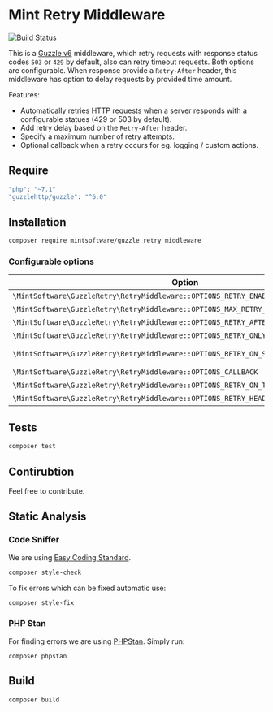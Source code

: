 # Mint Retry Middleware
[![Build Status](https://img.shields.io/travis/MintSoftware/MintGuzzleRetryMiddleware/master.svg?style=flat-square)](https://travis-ci.org/MintSoftware/MintGuzzleRetryMiddleware)

This is a [Guzzle v6](http://guzzlephp.org) middleware, which retry requests with response status codes `503` or `429` by default, also can retry timeout requests.
Both options are configurable. When response provide a `Retry-After` header, this middleware has option to delay requests by provided time amount.

Features:

- Automatically retries HTTP requests when a server responds with a configurable statues (429 or 503 by default).
- Add retry delay based on the `Retry-After` header.
- Specify a maximum number of retry attempts.
- Optional callback when a retry occurs for eg. logging / custom actions.

## Require
```bash
"php": "~7.1"
"guzzlehttp/guzzle": "^6.0"
```

## Installation

``` bash
composer require mintsoftware/guzzle_retry_middleware
```

### Configurable options

| Option                                                                                | Type              | Default  |
| ------------------------------------------------------------------------------------- | ----------------- | -------- |
| `\MintSoftware\GuzzleRetry\RetryMiddleware::OPTIONS_RETRY_ENABLED`                    | boolean           | true     |
| `\MintSoftware\GuzzleRetry\RetryMiddleware::OPTIONS_MAX_RETRY_ATTEMPTS`               | integer           | 10       |
| `\MintSoftware\GuzzleRetry\RetryMiddleware::OPTIONS_RETRY_AFTER_SECONDS`              | integer           | 1        |
| `\MintSoftware\GuzzleRetry\RetryMiddleware::OPTIONS_RETRY_ONLY_IF_RETRY_AFTER_HEADER` | boolean           | false    |
| `\MintSoftware\GuzzleRetry\RetryMiddleware::OPTIONS_RETRY_ON_STATUS`                  | array<int>        | 503, 429 |
| `\MintSoftware\GuzzleRetry\RetryMiddleware::OPTIONS_CALLBACK`                         | callable          | null     |
| `\MintSoftware\GuzzleRetry\RetryMiddleware::OPTIONS_RETRY_ON_TIMEOUT`                 | boolean           | false    |
| `\MintSoftware\GuzzleRetry\RetryMiddleware::OPTIONS_RETRY_HEADER`                     | boolean           | false    |

## Tests

``` bash
composer test
```

## Contirubtion

Feel free to contribute.

## Static Analysis

### Code Sniffer
We are using [Easy Coding Standard](https://github.com/Symplify/EasyCodingStandard).
```bash
composer style-check
```
To fix errors which can be fixed automatic use:
```bash
composer style-fix
```

### PHP Stan
For finding errors we are using [PHPStan](https://github.com/phpstan/phpstan).
Simply run:
```
composer phpstan
```

## Build
```bash
composer build
```
